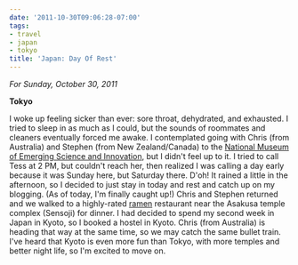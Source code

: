 ```yaml
---
date: '2011-10-30T09:06:28-07:00'
tags:
- travel
- japan
- tokyo
title: 'Japan: Day Of Rest'
---
```


*For Sunday, October 30, 2011*

**Tokyo**

I woke up feeling sicker than ever: sore throat, dehydrated, and exhausted. I tried to sleep in as much as I could, but the sounds of roommates and cleaners eventually forced me awake. I contemplated going with Chris (from Australia) and Stephen (from New Zealand/Canada) to the [National Museum of Emerging Science and Innovation](https://www.google.com/search?q=national+museum+of+emerging+science+and+innovation), but I didn't feel up to it. I tried to call Tess at 2 PM, but couldn't reach her, then realized I was calling a day early because it was Sunday here, but Saturday there. D'oh! It rained a little in the afternoon, so I decided to just stay in today and rest and catch up on my blogging. (As of today, I'm finally caught up!) Chris and Stephen returned and we walked to a highly-rated [ramen](https://www.google.com/search?q=ramen) restaurant near the Asakusa temple complex (Sensoji) for dinner. I had decided to spend my second week in Japan in Kyoto, so I booked a hostel in Kyoto. Chris (from Australia) is heading that way at the same time, so we may catch the same bullet train. I've heard that Kyoto is even more fun than Tokyo, with more temples and better night life, so I'm excited to move on.
